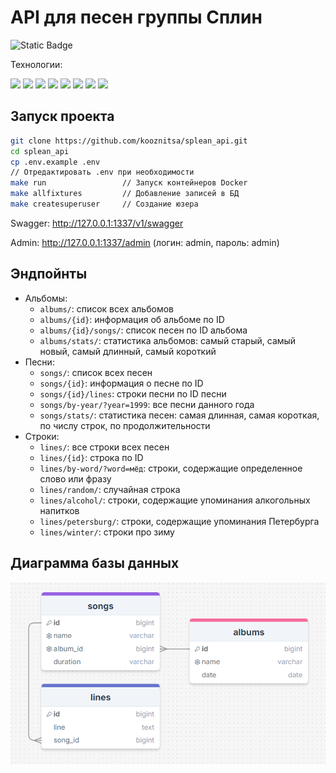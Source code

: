 # API для песен группы Сплин

![Static Badge](https://img.shields.io/badge/development-ongoing-yellow)

Технологии:

<img src="https://img.shields.io/badge/Python-800000?style=for-the-badge&logo=python&logoColor=white"/> <img src="https://img.shields.io/badge/Django-A52A2A?style=for-the-badge&logo=django&logoColor=white"/> <img src="https://img.shields.io/badge/DRF-A52A2A?style=for-the-badge"/> <img src="https://img.shields.io/badge/PostgreSQL-A0522D?style=for-the-badge&logo=PostgreSQL&logoColor=white"/> <img src="https://img.shields.io/badge/Pytest-8B4513?style=for-the-badge&logo=Pytest&logoColor=white"/> <img src="https://img.shields.io/badge/NGINX-BDB76B?style=for-the-badge&logo=NGINX&logoColor=white"/>  <img src="https://img.shields.io/badge/Docker-9a7b4d?style=for-the-badge&logo=Docker&logoColor=white"/> <img src="https://img.shields.io/badge/Elasticsearch-9a7b4d?style=for-the-badge&logo=Elasticsearch&logoColor=white"/>

## Запуск проекта

```bash
git clone https://github.com/kooznitsa/splean_api.git
cd splean_api
cp .env.example .env
// Отредактировать .env при необходимости
make run                 // Запуск контейнеров Docker
make allfixtures         // Добавление записей в БД
make createsuperuser     // Создание юзера
```

Swagger: http://127.0.0.1:1337/v1/swagger

Admin: http://127.0.0.1:1337/admin (логин: admin, пароль: admin)

## Эндпойнты

- Альбомы:
  - ```albums/```: список всех альбомов
  - ```albums/{id}```: информация об альбоме по ID
  - ```albums/{id}/songs/```: список песен по ID альбома
  - ```albums/stats/```: статистика альбомов: самый старый, самый новый, самый длинный, самый короткий
- Песни:
  - ```songs/```: список всех песен
  - ```songs/{id}```: информация о песне по ID
  - ```songs/{id}/lines```: строки песни по ID песни
  - ```songs/by-year/?year=1999```: все песни данного года
  - ```songs/stats/```: статистика песен: самая длинная, самая короткая, по числу строк, по продолжительности
- Строки:
  - ```lines/```: все строки всех песен
  - ```lines/{id}```: строка по ID
  - ```lines/by-word/?word=мёд```: строки, содержащие определенное слово или фразу
  - ```lines/random/```: случайная строка
  - ```lines/alcohol/```: строки, содержащие упоминания алкогольных напитков
  - ```lines/petersburg/```: строки, содержащие упоминания Петербурга
  - ```lines/winter/```: строки про зиму

## Диаграмма базы данных

![Диаграмма базы данных](https://raw.githubusercontent.com/kooznitsa/splean_api/refs/heads/main/sql_diagram.png)
